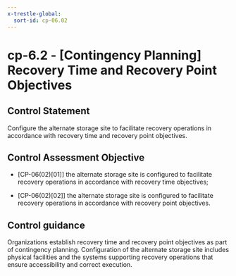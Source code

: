 ```yaml
---
x-trestle-global:
  sort-id: cp-06.02
---
```


# cp-6.2 - \[Contingency Planning\] Recovery Time and Recovery Point Objectives

## Control Statement

Configure the alternate storage site to facilitate recovery operations in accordance with recovery time and recovery point objectives.

## Control Assessment Objective

- \[CP-06(02)[01]\] the alternate storage site is configured to facilitate recovery operations in accordance with recovery time objectives;

- \[CP-06(02)[02]\] the alternate storage site is configured to facilitate recovery operations in accordance with recovery point objectives.

## Control guidance

Organizations establish recovery time and recovery point objectives as part of contingency planning. Configuration of the alternate storage site includes physical facilities and the systems supporting recovery operations that ensure accessibility and correct execution.
